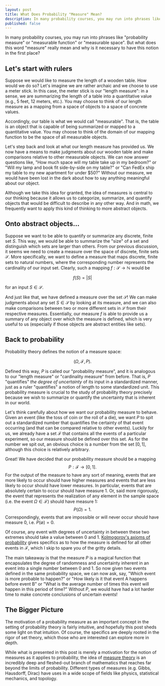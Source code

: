 ```yaml
---
layout: post
title: What Does Probability "Measure" Mean?
description: In many probability courses, you may run into phrases like "probability measure" or "measurable function" or "measurable space". But what does this word "measure" really mean and why is it necessary to have this notion in the first place?
published: false
---
```

In many probability courses, you may run into phrases like "probability measure" or "measurable function" or "measurable space". But what does this word "measure" really mean and why is it necessary to have this notion in the first place?

## Let's start with rulers
Suppose we would like to measure the length of a wooden table. How would we do so? Let's imagine we are rather archaic and we choose to use a meter stick. In this case, the meter stick is our "length measure": in a sense, we are summarizing the length of a table into a quantitative value (e.g., 5 feet, 12 meters, etc.). You may choose to think of our length measure as a mapping from a space of objects to a space of concrete values.

Accordingly, our table is what we would call "measurable". That is, the table is an object that is capable of being summarized or mapped to a quantitative value. You may choose to think of the domain of our mapping function to be the space of all measurable objects. 

Let's step back and look at what our length measure has provided us. We now have a means to make judgments about our wooden table and make comparisons relative to other measurable objects. We can now answer questions like, "How much space will my table take up in my bedroom?" or "Will my lamp and book fit side-by-side on my table?" or "Can FedEx ship my table to my new apartment for under $50?" Without our measure, we would have been lost in the dark about how to say anything meaningful about our object. 

Although we take this idea for granted, the idea of measures is central to our thinking because it allows us to categorize, summarize, and quantify objects that would be difficult to describe in any other way. And in math, we frequently want to apply this kind of thinking to more abstract objects.

## Onto abstract objects...
Suppose we want to be able to quantify or summarize any discrete, finite set $S$. This way, we would be able to summarize the "size" of a set and distinguish which sets are larger than others. From our previous discussion, it seems we need to create a measure over the space of discrete, finite sets $\mathcal{S}$. More specifically, we want to define a measure that maps discrete, finite sets to natural numbers, where the corresponding number represents the cardinality of our input set. Clearly, such a mapping $f:\mathcal{S} \rightarrow \mathbb{N}$ would be 

$$
f(S) = |S|
$$

for an input $S \in \mathcal{S}$. 

And just like that, we have defined a measure over the set $\mathcal{S}$! We can make judgments about any set $S \in \mathcal{S}$ by looking at its measure, and we can also make comparisons between two or more different sets in $\mathcal{S}$ from their respective measures. Essentially, our measure $f$ is able to provide us a summary of any object over which the measure is defined, which is very useful to us (especially if those objects are abstract entities like sets). 

## Back to probability
Probability theory defines the notion of a measure space: 

$$
(\Omega, \mathcal{F}, P).
$$

Defined this way, $P$ is called our "probability measure", and it is analogous to our "length measure" or "cardinality measure" from before. That is, $P$ "quantifies" *the degree of uncertainty* of its input in a standardized manner, just as a ruler "quantifies" a notion of length to some standardized unit. This probability measure is crucial to the study of probability theory precisely because we wish to summarize or quantify the uncertainty that is inherent in our world. 

Let's think carefully about how we want our probability measure to behave. Given an event (like the toss of coin or the roll of a die), we want $P$ to spit out a standardized number that quantifies the certainty of that event occurring (and that can be compared relative to other events). Luckily for us, we already have a set $\mathcal{F}$ that contains all the events of a particular experiment, so our measure should be defined over this set. As for the number we spit out, an obvious choice is a number from the set $[0, 1]$, although this choice is relatively arbitrary.

Great! We have decided that our probability measure should be a mapping 
$$
P : \mathcal{F} \rightarrow [0,1].
$$ 
For the output of the measure to have any sort of meaning, events that are more likely to occur should have higher measures and events that are less likely to occur should have lower measures. In particular, events that are absolutely certain to occur should have measure $1$. Or, said more rigorously, the event that represents the realization of any element in the sample space (i.e. the event $\Omega \in \mathcal{F}$) should have measure $1$:
$$
P(\Omega) = 1.
$$
Correspondingly, events that are impossible or will never occur should have measure $0$, i.e. $P(\emptyset) = 0$. 

Of course, any event with degrees of uncertainty in between these two extremes should take a value between $0$ and $1$. [Kolmogorov's axioms of probability](https://en.wikipedia.org/wiki/Probability_axioms) gives specifics as to how the measure is defined for all other events in $\mathcal{F}$, which I skip to spare you of the gritty details. 

The main takeaway is that the measure $P$ is a magical function that encapsulates the degree of randomness and uncertainty inherent in an event into a single number between $0$ and $1$. So now given two events defined in the same probability space, we can now ask, say, "Which event is more probable to happen?" or "How likely is it that event A happens before event B" or "What is the average number of times this event will happen in this period of time?" Without $P$, we would have had a lot harder time to make concrete conclusions of uncertain events!

## The Bigger Picture
The motivation of a probability measure as an important concept in the setting of probability theory is fairly intuitive, and hopefully this post sheds some light on that intuition. Of course, the specifics are deeply rooted in the rigor of set theory, which those who are interested can explore more in depth.

While what is presented in this post is merely a motivation for the notion of measures as it applies to probability, the idea of [measure theory](https://en.wikipedia.org/wiki/Measure_(mathematics)) is an incredibly deep and fleshed-out branch of mathematics that reaches far beyond the limits of probability. Different types of measures (e.g. Gibbs, Hausdorff, Dirac) have uses in a wide scope of fields like physics, statistical mechanics, and topology.  
